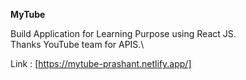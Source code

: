 **MyTube**

Build Application for Learning Purpose using React JS.\
Thanks YouTube team for APIS.\

Link : [https://mytube-prashant.netlify.app/]